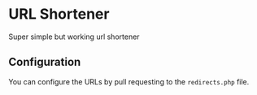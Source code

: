 # URL Shortener
Super simple but working url shortener

## Configuration
You can configure the URLs by pull requesting to the `redirects.php` file.